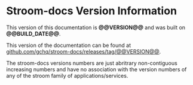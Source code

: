 # Stroom-docs Version Information

This version of this documentation is **@@VERSION@@** and was built on **@@BUILD_DATE@@**.

This version of the documentation can be found at [github.com/gchq/stroom-docs/releases/tag/@@VERSION@@](https://github.com/gchq/stroom-docs/releases/tag/@@VERSION@@).

The stroom-docs versions numbers are just abritrary non-contiguous increasing numbers and have no association with the version numbers of any of the stroom family of applications/services.
